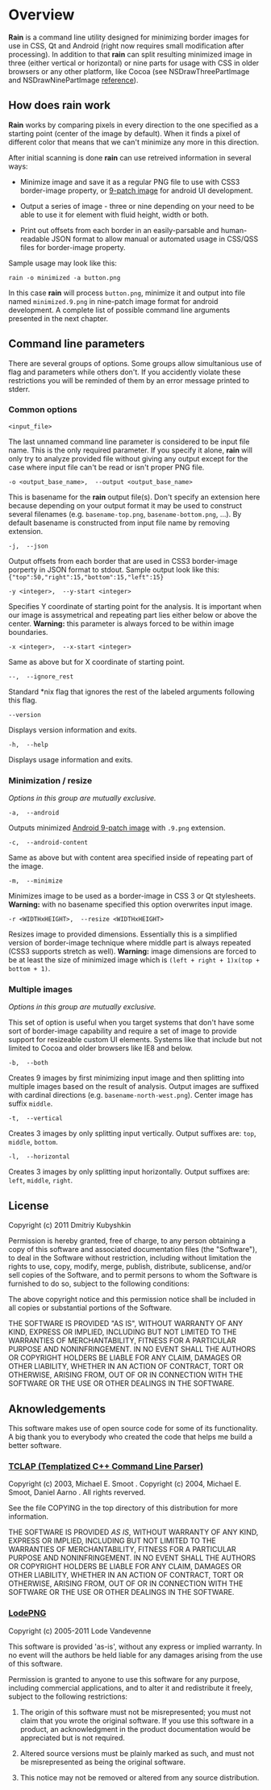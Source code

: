 # Overview

**Rain** is a command line utility designed for minimizing border images for use
in CSS, Qt and Android (right now requires small modification after processing).
In addition to that **rain** can split resulting minimized image in three
(either vertical or horizontal) or nine parts for usage with CSS in older
browsers or any other platform, like Cocoa (see NSDrawThreePartImage and
NSDrawNinePartImage [reference][cocoa]).

## How does rain work

**Rain** works by comparing pixels in every direction to the one specified as
a starting point (center of the image by default). When it finds a pixel of
different color that means that we can't minimize any more in this direction.

After initial scanning is done **rain** can use retreived information in
several ways:

- Minimize image and save it as a regular PNG file to use with CSS3
  border-image property, or [9-patch image][android] for android UI development.

- Output a series of image - three or nine depending on your need to be able to
  use it for element with fluid height, width or both.

- Print out offsets from each border in an easily-parsable and
  human-readable JSON format to allow manual or automated usage in CSS/QSS files
  for border-image property.

Sample usage may look like this:

    rain -o minimized -a button.png

In this case **rain** will process `button.png`, minimize it and output into
file named `minimized.9.png` in nine-patch image format for android development.
A complete list of possible command line arguments presented in the next
chapter.

## Command line parameters

There are several groups of options. Some groups allow simultanious use of
flag and parameters while others don't. If you accidently violate these
restrictions you will be reminded of them by an error message printed to stderr.

### Common options

    <input_file>

The last unnamed command line parameter is considered to be input file name.
This is the only required parameter. If you specify it alone, **rain**
will only try to analyze provided file without giving any output except for the
case where input file can't be read or isn't proper PNG file.

    -o <output_base_name>,  --output <output_base_name>

This is basename for the **rain** output file(s). Don't specify an extension
here because depending on your output format it may be used to construct several
filenames (e.g. `basename-top.png`, `basename-bottom.png`, ...). By default
basename is constructed from input file name by removing extension.

    -j,  --json

Output offsets from each border that are used in CSS3 border-image porperty
in JSON format to stdout. Sample output look like this:
`{"top":50,"right":15,"bottom":15,"left":15}`

    -y <integer>,  --y-start <integer>

Specifies Y coordinate of starting point for the analysis. It is important when
our image is assymetrical and repeating part lies either below or above the
center. **Warning:** this parameter is always forced to be within image
boundaries.

    -x <integer>,  --x-start <integer>

Same as above but for X coordinate of starting point.

    --,  --ignore_rest

Standard *nix flag that ignores the rest of the labeled arguments
following this flag.

    --version

Displays version information and exits.

    -h,  --help

Displays usage information and exits.


### Minimization / resize

*Options in this group are mutually exclusive.*

    -a,  --android

Outputs minimized [Android 9-patch image][android]
with `.9.png` extension.

    -c,  --android-content

Same as above but with content area specified inside of repeating part of
the image.

    -m,  --minimize

Minimizes image to be used as a border-image in CSS 3 or Qt stylesheets.
**Warning:** with no basename specified this option overwrites input image.

    -r <WIDTHxHEIGHT>,  --resize <WIDTHxHEIGHT>

Resizes image to provided dimensions. Essentially this is a simplified version
of border-image technique where middle part is always repeated (CSS3 supports
stretch as well). **Warning:** image dimensions are forced to be at least the
size of minimized image which is `(left + right + 1)x(top + bottom + 1)`.

### Multiple images

*Options in this group are mutually exclusive.*

This set of option is useful when you target systems that don't have some sort
of border-image capability and require a set of image to provide support for
resizeable custom UI elements. Systems like that include but not limited to
Cocoa and older browsers like IE8 and below.

    -b,  --both

Creates 9 images by first minimizing input image and then splitting into
multiple images based on the result of analysis. Output images are suffixed
with cardinal directions (e.g. `basename-north-west.png`). Center image has
suffix `middle`.

    -t,  --vertical

Creates 3 images by only splitting input vertically. Output suffixes are:
`top`, `middle`, `bottom`.

    -l,  --horizontal

Creates 3 images by only splitting input horizontally. Output suffixes are:
`left`, `middle`, `right`.

## License

Copyright (c) 2011 Dmitriy Kubyshkin

Permission is hereby granted, free of charge, to any person obtaining a copy of this software and associated documentation files (the "Software"), to deal in the Software without restriction, including without limitation the rights to use, copy, modify, merge, publish, distribute, sublicense, and/or sell copies of the Software, and to permit persons to whom the Software is furnished to do so, subject to the following conditions:

The above copyright notice and this permission notice shall be included in all copies or substantial portions of the Software.

THE SOFTWARE IS PROVIDED "AS IS", WITHOUT WARRANTY OF ANY KIND, EXPRESS OR IMPLIED, INCLUDING BUT NOT LIMITED TO THE WARRANTIES OF MERCHANTABILITY, FITNESS FOR A PARTICULAR PURPOSE AND NONINFRINGEMENT. IN NO EVENT SHALL THE AUTHORS OR COPYRIGHT HOLDERS BE LIABLE FOR ANY CLAIM, DAMAGES OR OTHER LIABILITY, WHETHER IN AN ACTION OF CONTRACT, TORT OR OTHERWISE, ARISING FROM, OUT OF OR IN CONNECTION WITH THE SOFTWARE OR THE USE OR OTHER DEALINGS IN THE SOFTWARE.

## Aknowledgements

This software makes use of open source code for some of its functionality. A big thank you to everybody who created the code that helps me build a better software.

### [TCLAP (Templatized C++ Command Line Parser)](http://tclap.sourceforge.net/)

Copyright (c) 2003, Michael E. Smoot .
Copyright (c) 2004, Michael E. Smoot, Daniel Aarno .
All rights reverved.

See the file COPYING in the top directory of this distribution for
more information.

THE SOFTWARE IS PROVIDED _AS IS_, WITHOUT WARRANTY OF ANY KIND, EXPRESS
OR IMPLIED, INCLUDING BUT NOT LIMITED TO THE WARRANTIES OF MERCHANTABILITY,
FITNESS FOR A PARTICULAR PURPOSE AND NONINFRINGEMENT. IN NO EVENT SHALL
THE AUTHORS OR COPYRIGHT HOLDERS BE LIABLE FOR ANY CLAIM, DAMAGES OR OTHER
LIABILITY, WHETHER IN AN ACTION OF CONTRACT, TORT OR OTHERWISE, ARISING
FROM, OUT OF OR IN CONNECTION WITH THE SOFTWARE OR THE USE OR OTHER
DEALINGS IN THE SOFTWARE.

### [LodePNG](http://lodev.org/lodepng/)

Copyright (c) 2005-2011 Lode Vandevenne

This software is provided 'as-is', without any express or implied
warranty. In no event will the authors be held liable for any damages
arising from the use of this software.

Permission is granted to anyone to use this software for any purpose,
including commercial applications, and to alter it and redistribute it
freely, subject to the following restrictions:

1. The origin of this software must not be misrepresented; you must not
claim that you wrote the original software. If you use this software
in a product, an acknowledgment in the product documentation would be
appreciated but is not required.

2. Altered source versions must be plainly marked as such, and must not be
misrepresented as being the original software.

3. This notice may not be removed or altered from any source
distribution.


[android]: http://developer.android.com/guide/developing/tools/draw9patch.html
[cocoa]: http://developer.apple.com/library/mac/#documentation/Cocoa/Reference/ApplicationKit/Miscellaneous/AppKit_Functions/Reference/reference.html